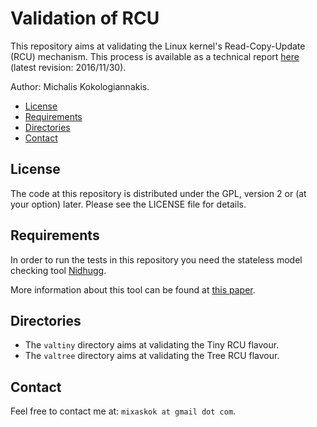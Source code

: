 Validation of RCU
=================


This repository aims at validating the Linux kernel's
Read-Copy-Update (RCU) mechanism. This process is available as a technical
report [here](rcupaper.pdf) (latest revision: 2016/11/30).

Author: Michalis Kokologiannakis.

* [License](#license)
* [Requirements](#requirements)
* [Directories](#directories)
* [Contact](#contact)

<a name="license">License</a>
-----------------------------

The code at this repository is distributed under the GPL, version 2 or (at your option) later.
Please see the LICENSE file for details.

<a name="requirements">Requirements</a>
--------------------------------------

In order to run the tests in this repository you need the stateless model checking
tool [Nidhugg](https://github.com/nidhugg/nidhugg).

More information about this tool can be found at
[this paper](https://arxiv.org/abs/1501.02069).

<a name="directories">Directories</a>
-------------------------------------

* The `valtiny` directory aims at validating the Tiny RCU flavour.
* The `valtree` directory aims at validating the Tree RCU flavour.

<a name="contact">Contact</a>
-----------------------------

Feel free to contact me at: `mixaskok at gmail dot com`.
